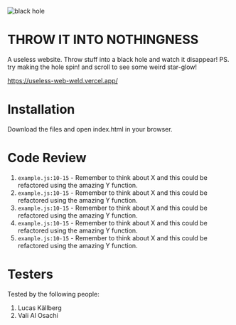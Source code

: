 ![black hole](https://media.giphy.com/media/3og0IFrHkIglEOg8Ba/giphy.gif)

# THROW IT INTO NOTHINGNESS

A useless website. Throw stuff into a black hole and watch it disappear!
PS. try making the hole spin! and scroll to see some weird star-glow!

https://useless-web-weld.vercel.app/

# Installation

Download the files and open index.html in your browser.

# Code Review

1. `example.js:10-15` - Remember to think about X and this could be refactored using the amazing Y function.
1. `example.js:10-15` - Remember to think about X and this could be refactored using the amazing Y function.
1. `example.js:10-15` - Remember to think about X and this could be refactored using the amazing Y function.
1. `example.js:10-15` - Remember to think about X and this could be refactored using the amazing Y function.
1. `example.js:10-15` - Remember to think about X and this could be refactored using the amazing Y function.

# Testers

Tested by the following people:

1. Lucas Källberg
2. Vali Al Osachi
